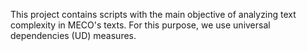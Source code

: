 This project contains scripts with the main objective of analyzing text complexity in MECO's texts. For this purpose, we use universal dependencies (UD) measures.

